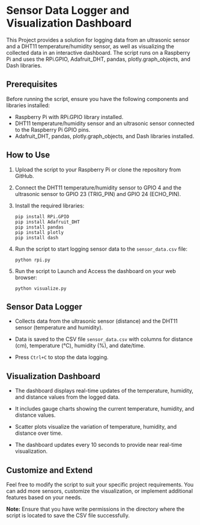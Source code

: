 # Sensor Data Logger and Visualization Dashboard

This Project provides a solution for logging data from an ultrasonic sensor and a DHT11 temperature/humidity sensor, as well as visualizing the collected data in an interactive dashboard. The script runs on a Raspberry Pi and uses the RPi.GPIO, Adafruit_DHT, pandas, plotly.graph_objects, and Dash libraries.

## Prerequisites

Before running the script, ensure you have the following components and libraries installed:

-   Raspberry Pi with RPi.GPIO library installed.
-   DHT11 temperature/humidity sensor and an ultrasonic sensor connected to the Raspberry Pi GPIO pins.
-   Adafruit_DHT, pandas, plotly.graph_objects, and Dash libraries installed.

## How to Use

1. Upload the script to your Raspberry Pi or clone the repository from GitHub.

2. Connect the DHT11 temperature/humidity sensor to GPIO 4 and the ultrasonic sensor to GPIO 23 (TRIG_PIN) and GPIO 24 (ECHO_PIN).

3. Install the required libraries:

    ```
    pip install RPi.GPIO
    pip install Adafruit_DHT
    pip install pandas
    pip install plotly
    pip install dash
    ```

4. Run the script to start logging sensor data to the `sensor_data.csv` file:

    ```
    python rpi.py
    ```

5. Run the script to Launch and Access the dashboard on your web browser:

    ```
    python visualize.py
    ```

## Sensor Data Logger

-   Collects data from the ultrasonic sensor (distance) and the DHT11 sensor (temperature and humidity).

-   Data is saved to the CSV file `sensor_data.csv` with columns for distance (cm), temperature (°C), humidity (%), and date/time.

-   Press `Ctrl+C` to stop the data logging.

## Visualization Dashboard

-   The dashboard displays real-time updates of the temperature, humidity, and distance values from the logged data.

-   It includes gauge charts showing the current temperature, humidity, and distance values.

-   Scatter plots visualize the variation of temperature, humidity, and distance over time.

-   The dashboard updates every 10 seconds to provide near real-time visualization.

## Customize and Extend

Feel free to modify the script to suit your specific project requirements. You can add more sensors, customize the visualization, or implement additional features based on your needs.

**Note:** Ensure that you have write permissions in the directory where the script is located to save the CSV file successfully.
